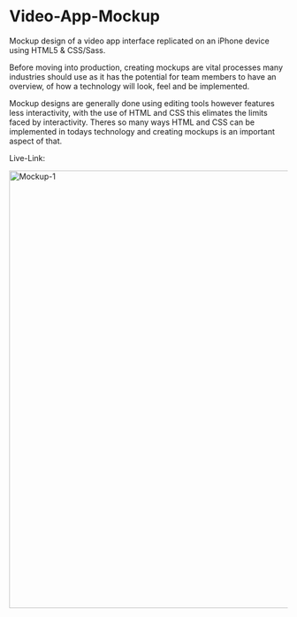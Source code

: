 # Video-App-Mockup

Mockup design of a video app interface replicated on an iPhone device using HTML5 & CSS/Sass. 

Before moving into production, creating mockups are vital processes many industries should use as it has the potential for team members to have an overview, 
of how a technology will look, feel and be implemented. 

Mockup designs are generally done using editing tools however features less interactivity, with the use of HTML and CSS this elimates the limits faced by interactivity.
Theres so many ways HTML and CSS can be implemented in todays technology and creating mockups is an important aspect of that.

Live-Link:

<img width="791" alt="Mockup-1" src="https://user-images.githubusercontent.com/87822768/146782236-93928537-5798-4030-b26e-65067d355af2.PNG">
